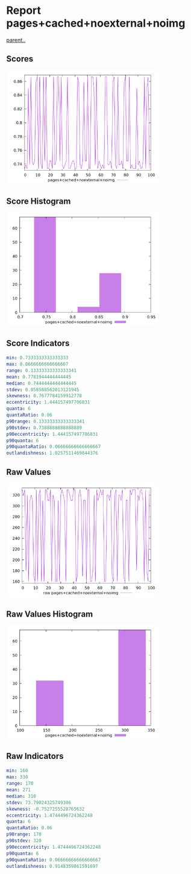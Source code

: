 # Report pages+cached+noexternal+noimg

[parent..](./..)  


## Scores

![score](./score.png)  

## Score Histogram

![hist](./hist.png)  

## Score Indicators

```yaml
min: 0.7333333333333333
max: 0.8666666666666667
range: 0.13333333333333341
mean: 0.7781944444444445
median: 0.7444444444444445
stdev: 0.058588562013121945
skewness: 0.7677784159912778
eccentricity: 1.444157497706831
quanta: 6
quantaRatio: 0.06
p90range: 0.13333333333333341
p90stdev: 0.7388888888888889
p90eccentricity: 1.444157497706831
p90quanta: 6
p90quantaRatio: 0.06666666666666667
outlandishness: 1.0257511469844376

```

## Raw Values

![raw](./raw.png)  

## Raw Values Histogram

![raw hist](./raw_hist.png)  

## Raw Indicators

```yaml
min: 160
max: 330
range: 170
mean: 271
median: 310
stdev: 73.79024325749306
skewness: -0.7527255528765632
eccentricity: 1.4744496724362248
quanta: 6
quantaRatio: 0.06
p90range: 170
p90stdev: 320
p90eccentricity: 1.4744496724362248
p90quanta: 6
p90quantaRatio: 0.06666666666666667
outlandishness: 0.9148359861591697

```

<style>
  img {
    max-width: 80%;
  }
</style>
      
